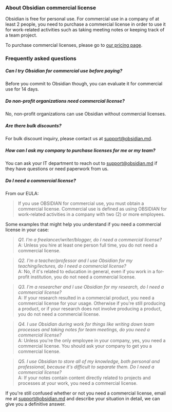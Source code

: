### About Obsidian commercial license

Obsidian is free for personal use. For commercial use in a company of at least 2 people, you need to purchase a commercial license in order to use it for work-related activities such as taking meeting notes or keeping track of a team project.

To purchase commercial licenses, please go to [our pricing page](https://obsidian.md/pricing).

### Frequently asked questions

##### Can I try Obsidian for commercial use before paying?

Before you commit to Obsidian though, you can evaluate it for commercial use for 14 days.

##### Do non-profit organizations need commercial license?

No, non-profit organizations can use Obsidian without commercial licenses.

##### Are there bulk discounts?

For bulk discount inquiry, please contact us at support@obsidian.md.

##### How can I ask my company to purchase licenses for me or my team?

You can ask your IT department to reach out to support@obsidian.md if they have questions or need paperwork from us.

##### Do I need a commercial license?

From our EULA:

> If you use OBSIDIAN for commercial use, you must obtain a commercial license. Commercial use is defined as using OBSIDIAN for work-related activities in a company with two (2) or more employees.

Some examples that might help you understand if you need a commercial license in your case:

> *Q1. I'm a freelancer/writer/blogger, do I need a commercial license?*
> \
> A: Unless you hire at least one person full time, you do not need a commercial license.

> *Q2. I'm a teacher/professor and I use Obsidian for my teaching/lectures, do I need a commercial license?*
> \
> A: No, if it's related to education in general, even if you work in a for-profit institution, you do not need a commercial license.

> *Q3. I'm a researcher and I use Obsidian for my research, do I need a commercial license?*
> \
> A: If your research resulted in a commercial product, you need a commercial license for your usage. Otherwise if you're still producing a product, or if your research does not involve producing a product, you do not need a commercial license.

> *Q4. I use Obsidian during work for things like writing down team processes and taking notes for team meetings, do you need a commercial license?*
> \
> A: Unless you're the only employee in your company, yes, you need a commercial license. You should ask your company to get you a commercial license.

> *Q5. I use Obsidian to store all of my knowledge, both personal and professional, because it's difficult to separate them. Do I need a commercial license?*
> \
> A: If your notes contain content directly related to projects and processes at your work, you need a commercial license.

If you're still confused whether or not you need a commercial license, email me at support@obsidian.md and describe your situation in detail, we can give you a definitive answer.
